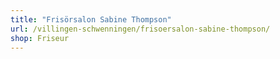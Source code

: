 ```yaml
---
title: "Frisörsalon Sabine Thompson"
url: /villingen-schwenningen/frisoersalon-sabine-thompson/
shop: Friseur
---
```

